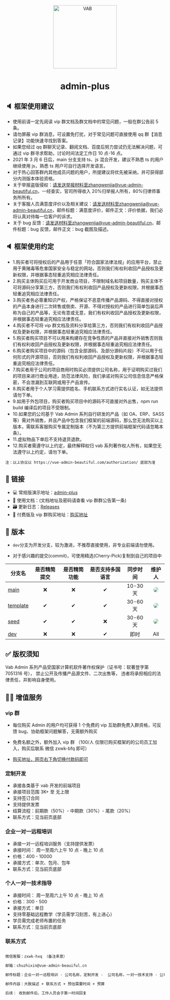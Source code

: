 <div align="center">
<img width="200" src="https://fastly.jsdelivr.net/gh/chuzhixin/image/logo/vab.svg" alt="VAB"/>
<h1>admin-plus</h1>
</div>

## 🔈 框架使用建议

- 使用前请一定先阅读 vip 群文档及群文档中的常见问题，一般在群公告前 5 条。
- 请勿屏蔽 vip 群消息，可设置免打扰，对于常见问题可直接使用 qq 群【消息记录】功能快速寻找到答案。
- 如果您经过 qq 群聊天记录、翻阅文档、百度后努力尝试仍无法解决问题，可通过 vip 群寻求帮助，讨论时间法定工作日 10 点-16 点。
- 2021 年 3 月 6 日后，main 分支支持 ts、js 混合开发，建议不熟悉 ts 的用户继续使用 js，熟悉 ts 用户可自行选择开发语言。
- 对于热心回答群内其他成员问题的用户，所提建议将优先被采纳，并可获得部分内测版本体验资格。
- 关于举报盗版侵权：请发送举报材料至zhangwenjia@vue-admin-beautiful.cn，一经查实，官司所得收入 20%归举报人所有，80%归律师事务所所有。
- 关于客服人员满意度评价以及相关建议：请发送材料至zhangwenjia@vue-admin-beautiful.cn，邮件标题：满意度评价，邮件正文：评价依据，我们必将认真对待每一位客户的诉求。
- 关于 bug 反馈：请发送材料至zhangwenjia@vue-admin-beautiful.cn，邮件标题：bug 反馈，邮件正文：bug 截图及描述。

## 🔈 框架使用约定

- 1.购买者可将授权后的产品用于任意「符合国家法律法规」的应用平台，禁止用于黄赌毒等危害国家安全与稳定的网站，否则我们有权利收回产品授权及更新权限，并根据事态轻重追究相应法律责任。
- 2.购买主体购买后可用于开发商业项目，不限制域名和项目数量，购买主体不可将源码分享第三方，否则我们有权利收回产品授权及更新权限，并根据事态轻重追究相应法律责任。
- 3.购买者务必尊重知识产权，严格保证不恶意传播产品源码、不得直接对授权的产品本身进行二次转售或倒卖、开源、不得对授权的产品进行简单包装后声称为自己的产品等，无论有意或无意，我们有权利收回产品授权及更新权限，并根据事态轻重追究相应法律责任。
- 4.购买者不可将 vip 群文档及资料分享给第三方，否则我们有权利收回产品授权及更新权限，并根据事态轻重追究相应法律责任。
- 5.购买者购买项目不可以用来构建存在竞争性质的产品并直接对外销售否则我们有权利收回产品授权及更新权限，并根据事态轻重追究相应法律责任。
- 6.购买者购买项目中的源码（包含全部源码、及部分源码片段）不可以用于任何形式的开源项目，否则我们有权利收回产品授权及更新权限，并根据事态轻重追究相应法律责任。
- 7.购买者用于公司的项目商用时购买必须提供公司名称，用于证明购买过我们的项目来进行商业用途，防范法律风险，我们承诺对购买公司信息信息严格保密，不会泄漏到互联网或用于产品宣传。
- 8.购买者用于个人学习需提供姓名、手机联系方式进行实名认证，如无法提供请勿下单。
- 9.如用于外包项目，购买者购买项目中的源码不可直接对外出售，npm run build 编译后的项目不受限制。
- 10.如果您的公司基于 Vab Admin 系列自行研发的产品（如 OA、ERP、SASS 等）需对外销售，并且产品中包含我们框架的前端源码，那么您无法购买以上版本，需联系客服购买专属定制版本（不为第三方提供前端框架代码请忽略本条）。
- 11.虚拟物品下单后不支持退货退款。
- 12.购买者需遵守以上约定，最终解释权归 vab 系列著作权人所有，如果您无法遵守以上约定，请勿下单。

```
注：以上协议以 https://vue-admin-beautiful.com/authorization/ 底部为准
```

## 🔗 链接

- 💻 常规版演示地址：[admin-plus](https://vue-admin-beautiful.com/admin-plus/)
- 📝 使用文档：(文档地址及密码请查看 vip 群群公告第一条)
- 🗃 更新日志：[Releases](https://github.com/vue-admin-beautiful/admin-plus/releases)
- 📌 付费版及 vip 群购买地址：[购买地址](https://vue-admin-beautiful.com/authorization/)

## 🌱 版本

- `dev`分支为开发分支，较为激进，不推荐直接使用，非专业前端请勿使用。

- 对于感兴趣的提交(commit)，可使用精选(Cherry-Pick)复制到自己的项目中

| 分支名                                                                      | 是否精简提交 | 是否精简功能 | 是否支持多国语言 | 同步时间 |                                                                                                    维护人                                                                                                    |
| --------------------------------------------------------------------------- | :----------: | :----------: | :--------------: | :------: | :----------------------------------------------------------------------------------------------------------------------------------------------------------------------------------------------------------: |
| [main](https://github.com/vue-admin-beautiful/admin-plus/)                  |      ❌      |      ❌      |        ✔         | 10-30 天 |  <a href="https://github.com/chuzhixin" target="_blank"><img style="border-radius:999px" src="https://avatars3.githubusercontent.com/u/26647258?s=50&u=753921fb23f418996dffd6196e89729fcb2329ed&v=4"/></a>   |
| [template](https://github.com/vue-admin-beautiful/admin-plus/tree/template) |      ✔       |      ✔       |        ✔         | 30-60 天 | <a href="https://github.com/FlowPeakFish" target="_blank"><img style="border-radius:999px" src="https://avatars3.githubusercontent.com/u/29328241?s=50&u=bb0977b405ccf1a101ce4e18e4fb8d958854ca60&v=4"/></a> |
| [seed](https://github.com/vue-admin-beautiful/admin-plus/tree/seed)         |      ✔       |      ✔       |        ❌        | 30-60 天 | <a href="https://github.com/FlowPeakFish" target="_blank"><img style="border-radius:999px" src="https://avatars3.githubusercontent.com/u/29328241?s=50&u=bb0977b405ccf1a101ce4e18e4fb8d958854ca60&v=4"/></a> |
| [dev](https://github.com/vue-admin-beautiful/admin-plus/tree/webpack5)      |      ❌      |      ❌      |        ✔         |   即时   |                                                                                                     All                                                                                                      |

## ✅ 版权须知

Vab Admin 系列产品受国家计算机软件著作权保护（证书号：软著登字第 7051316 号），
禁止公开及传播产品源文件、二次出售等，
违者将承担相应的法律责任，并影响自身使用。

## 🧑‍💻 增值服务

### vip 群

- 每位购买 Admin 的用户均可获得 1 个免费的 vip 互助群免费入群资格，可反馈 bug、协助框架问题解答，无需额外购买

- 免费名额之外，额外加入 vip 群 （100/人 仅限已购买框架的的公司员工加入，购买后联系 微信 zxwk-bfq 即可）

- [购买地址，网页右下角切换付款码即可](https://vue-admin-beautiful.com/authorization/)

### 定制开发

- 承接各类基于 vab 开发的前端项目
- 承接项目范围 3K+ 至 无上限
- 支持签订合同
- 支持提供发票
- 结算流程：前期款（50%）- 中期款（30%）- 尾款（20%）
- 联系方式：见当前页底部

### 企业一对一远程培训

- 承接一对一远程培训服务（支持提供发票）
- 承接时间： 周一至周六上午 10 点 - 晚上 10 点
- 价格：400 - 10000
- 承接方式：单次、包月、包年
- 联系方式：见当前页底部

### 个人一对一技术指导

- 承接时间： 周一至周六上午 10 点 - 晚上 10 点
- 价格：300 - 500
- 承接方式：单日
- 支持零基础远程教学（学员需学习刻苦，有上进心）
- 学员需完成老师布置的任务
- 联系方式：见当前页底部

### 联系方式

```txt

微信客服：zxwk-hxq （备注来意）

邮箱：chuzhixin@vue-admin-beauiful.cn

邮件标题：企业一对一远程培训 - 公司名称，定制开发 -  公司名称，一对一技术支持 - 公司名称

邮件内容：大致描述 + 联系方式 + 预估需要时间 + 预算

后续： 收到邮件后，工作人员会于第一时间回复

```
